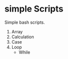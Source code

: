 # simple Scripts
  Simple bash scripts.
  1. Array
  2. Calculation
  3. Case
  4. Loop
     - While
